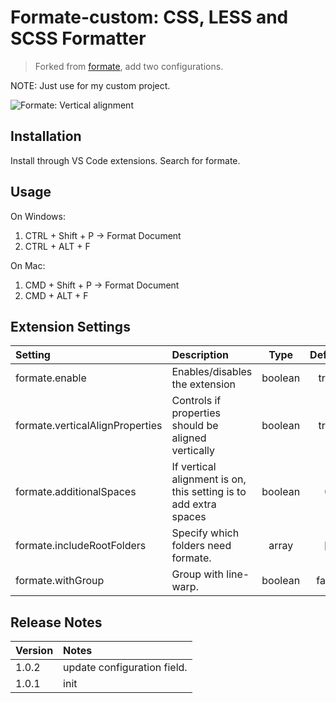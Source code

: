 <!--
 * @Author: xuwenjie
 * @Date: 2021-01-13 16:46:45
 * @LastEditors: xuwenjie
 * @LastEditTime: 2021-01-13 18:07:16
 * @Description:  
 * @FilePath: /formate-custom/README.md
-->
# Formate-custom: CSS, LESS and SCSS Formatter

>Forked from [formate](https://github.com/mblander/formate), add two configurations.

NOTE: Just use for my custom project.

![Formate: Vertical alignment](images/demo.gif)

## Installation
Install through VS Code extensions. Search for formate.

## Usage
On Windows:
1. CTRL + Shift + P -> Format Document
2. CTRL + ALT + F

On Mac:
1. CMD + Shift + P -> Format Document
2. CMD + ALT + F

## Extension Settings
| Setting                           | Description                                         | Type    | Default  |
|:--------------------------------- |:----------------------------------------------------|:-------:|:--------:|
| formate.enable                    | Enables/disables the extension                      | boolean | true     |
| formate.verticalAlignProperties   | Controls if properties should be aligned vertically | boolean | true     |
| formate.additionalSpaces          | If vertical alignment is on, this setting is to add extra spaces | boolean | 0     |
| formate.includeRootFolders                | Specify which folders need formate. | array | []    |
| formate.withGroup                | Group with line-warp. | boolean | false    |



## Release Notes

| Version | Notes |
|:--------|:------|
| 1.0.2   | update configuration field.
| 1.0.1   | init


